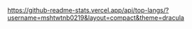https://github-readme-stats.vercel.app/api/top-langs/?username=mshtwtnb0219&layout=compact&theme=dracula
